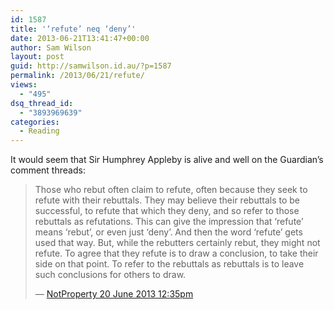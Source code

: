 ```yaml
---
id: 1587
title: '‘refute’ neq ‘deny’'
date: 2013-06-21T13:41:47+00:00
author: Sam Wilson
layout: post
guid: http://samwilson.id.au/?p=1587
permalink: /2013/06/21/refute/
views:
  - "495"
dsq_thread_id:
  - "3893969639"
categories:
  - Reading
---
```

It would seem that Sir Humphrey Appleby is alive and well on the Guardian’s comment threads:

<blockquote cite="http://discussion.guardian.co.uk/comment-permalink/24465368">
  <p>
    Those who rebut often claim to refute, often because they seek to refute with their rebuttals. They may believe their rebuttals to be successful, to refute that which they deny, and so refer to those rebuttals as refutations. This can give the impression that ‘refute’ means ‘rebut’, or even just ‘deny’. And then the word ‘refute’ gets used that way. But, while the rebutters certainly rebut, they might not refute. To agree that they refute is to draw a conclusion, to take their side on that point. To refer to the rebuttals as rebuttals is to leave such conclusions for others to draw.
  </p>
  
  <p>
    — <a href="http://discussion.guardian.co.uk/comment-permalink/24465368">NotProperty 20 June 2013 12:35pm</a>
  </p>
</blockquote>